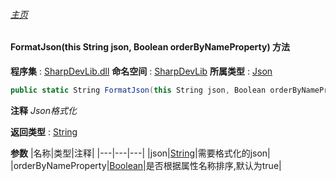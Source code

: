 ###### [主页](./Index.md "主页")
#### FormatJson(this String json, Boolean orderByNameProperty) 方法
**程序集** : [SharpDevLib.dll](./SharpDevLib.assembly.md "SharpDevLib.dll")
**命名空间** : [SharpDevLib](./SharpDevLib.namespace.md "SharpDevLib")
**所属类型** : [Json](./SharpDevLib.Json.md "Json")
``` csharp
public static String FormatJson(this String json, Boolean orderByNameProperty)
```
**注释**
*Json格式化*

**返回类型** : [String](https://learn.microsoft.com/en-us/dotnet/api/system.string "String")

**参数**
|名称|类型|注释|
|---|---|---|
|json|[String](https://learn.microsoft.com/en-us/dotnet/api/system.string "String")|需要格式化的json|
|orderByNameProperty|[Boolean](https://learn.microsoft.com/en-us/dotnet/api/system.boolean "Boolean")|是否根据属性名称排序,默认为true|

